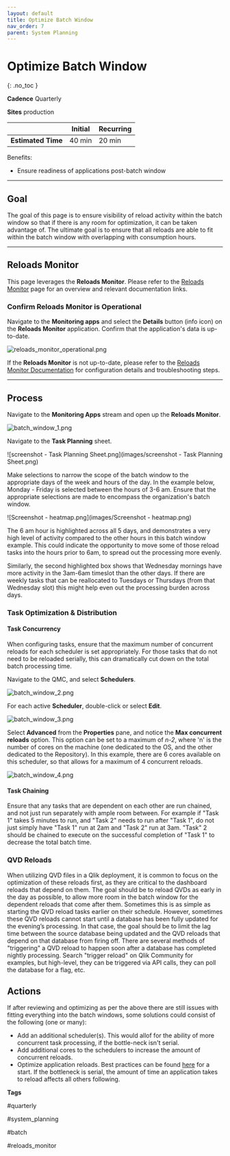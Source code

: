 ```yaml
---
layout: default
title: Optimize Batch Window
nav_order: 7
parent: System Planning
---
```


# Optimize Batch Window
{: .no_toc }

**Cadence** <span class="label cadence">Quarterly</span>

**Sites** <span class="label prod">production</span>

|                                  		                  | Initial   | Recurring  |
|---------------------------------------------------------|-----------|------------|
| <i class="far fa-clock fa-sm"></i> **Estimated Time**   | 40 min    | 20 min     |

Benefits:

  - Ensure readiness of applications post-batch window
  
-------------------------

## Goal

The goal of this page is to ensure visibility of reload activity within the batch window so that if there is any room for optimization, it can be taken advantage of. The ultimate goal is to ensure that all reloads are able to fit within the batch window with overlapping with consumption hours.

-------------------------

## Reloads Monitor

This page leverages the **Reloads Monitor**. Please refer to the [Reloads Monitor](../tooling/reloads_monitor.md) page for an overview and relevant documentation links.

### Confirm Reloads Monitor is Operational

Navigate to the **Monitoring apps** and select the **Details** button (info icon) on the **Reloads Monitor** application. Confirm that the application's data is up-to-date.

![reloads_monitor_operational.png](images/reloads_monitor_operational.png)

If the **Reloads Monitor** is not up-to-date, please refer to the [Reloads Monitor Documentation](../tooling/reloads_monitor.md#documentation) for configuration details and troubleshooting steps.

-------------------------

## Process

Navigate to the **Monitoring Apps** stream and open up the **Reloads Monitor**.

![batch_window_1.png](images/batch_window_1.png)

Navigate to the **Task Planning** sheet.

![screenshot - Task Planning Sheet.png](images/screenshot - Task Planning Sheet.png)

Make selections to narrow the scope of the batch window to the appropriate days of the week and hours of the day. In the example below,  Monday - Friday is selected between the hours of 3-6 am. Ensure that the appropriate selections are made to encompass the organization's batch window.

![Screenshot - heatmap.png](images/Screenshot - heatmap.png)

The 6 am hour is highlighted across all 5 days, and demonstrates a very high level of activity compared to the other hours in this batch window example.  This could indicate the opportunity to move some of those reload tasks into the hours prior to 6am, to spread out the processing more evenly. 

Similarly, the second highlighted box shows that Wednesday mornings have more activity in the 3am-6am timeslot than the other days. If there are weekly tasks that can be reallocated to Tuesdays or Thursdays (from that Wednesday slot) this might help even out the processing burden across days.

### Task Optimization & Distribution

#### Task Concurrency

When configuring tasks, ensure that the maximum number of concurrent reloads for each scheduler is set appropriately. For those tasks that do not need to be reloaded serially, this can dramatically cut down on the total batch processing time. 

Navigate to the QMC, and select **Schedulers**.

![batch_window_2.png](images/batch_window_2.png)

For each active **Scheduler**, double-click or select **Edit**.

![batch_window_3.png](images/batch_window_3.png)

Select **Advanced** from the **Properties** pane, and notice the **Max concurrent reloads** option. This option can be set to a maximum of _n-2_, where 'n' is the number of cores on the machine (one dedicated to the OS, and the other dedicated to the Repository). In this example, there are 6 cores available on this scheduler, so that allows for a maximum of 4 concurrent reloads.

![batch_window_4.png](images/batch_window_4.png)

#### Task Chaining

Ensure that any tasks that are dependent on each other are run chained, and not just run separately with ample room between. For example if "Task 1" takes 5 minutes to run, and "Task 2" needs to run after "Task 1", do not just simply have "Task 1" run at 2am and "Task 2" run at 3am. "Task" 2 should be chained to execute on the successful completion of "Task 1" to decrease the total batch time.

### QVD Reloads

When utilizing QVD files in a Qlik deployment, it is common to focus on the optimization of these reloads first, as they are critical to the dashboard reloads that depend on them.  The goal should be to reload QVDs as early in the day as possible, to allow more room in the batch window for the dependent reloads that come after them. Sometimes this is as simple as starting the QVD reload tasks earlier on their schedule. However, sometimes these QVD reloads cannot start until a database has been fully updated for the evening’s processing.  In that case, the goal should be to limit the lag time between the source database being updated and the QVD reloads that depend on that database from firing off. There are several methods of "triggering" a QVD reload to happen soon after a database has completed nightly processing. Search "trigger reload" on Qlik Community for examples, but high-level, they can be triggered via API calls, they can poll the database for a flag, etc.

## Actions

If after reviewing and optimizing as per the above there are still issues with fitting everything into the batch windows, some solutions could consist of the following (one or many):

- Add an additional scheduler(s). This would allof for the ability of more concurrent task processing, if the bottle-neck isn't serial.
- Add additional cores to the schedulers to increase the amount of concurrent reloads.
- Optimize application reloads. Best practices can be found [here](https://diagnostictoolkit.qlik-poc.com/#applicationForm) for a start. If the bottleneck is serial, the amount of time an application takes to reload affects all others following.


**Tags**

#quarterly

#system_planning

#batch

#reloads_monitor

&nbsp;
